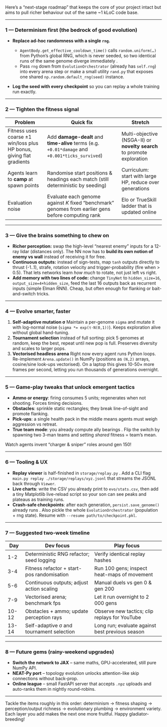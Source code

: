 Here’s a “next-stage roadmap” that keeps the core of your project intact but aims to pull richer behaviour out of the same \~1 kLoC code base.

---

### 1 — Determinism first (the bedrock of good evolution)

* **Replace ad-hoc randomness with a single `rng`.**

  * `AgentBody.get_effective_cooldown_time()` calls `random.uniform(…)` from Python’s global RNG, which is never seeded, so two identical runs of the same genome diverge immediately .
  * Pass `rng` down from `EvolutionOrchestrator` (already has `self.rng`) into every arena step or make a small utility `rand.py` that exposes one shared `np.random.default_rng(seed)` instance.
* **Log the seed with every checkpoint** so you can replay a whole training run exactly.

---

### 2 — Tighten the fitness signal

| Problem                                                               | Quick fix                                                                                          | Stretch                                                                |
| --------------------------------------------------------------------- | -------------------------------------------------------------------------------------------------- | ---------------------------------------------------------------------- |
| Fitness uses coarse ±1 win/loss plus HP bonus, giving flat gradients  | Add **damage-dealt** and **time-alive** terms (e.g. `+0.01*damage` and `+0.001*ticks_survived`)    | Multi-objective (NSGA-II) or **novelty search** to promote exploration |
| Agents learn to **camp** at spawn points                              | Randomise start positions & headings each match (still deterministic by seeding)                   | Curriculum: start with large HP, reduce over generations               |
| Evaluation noise                                                      | Evaluate each genome against *K* fixed “benchmark” genomes from earlier gens before computing rank | Elo or TrueSkill ladder that is updated online                         |

---

### 3 — Give the brains something to chew on

* **Richer perception:** swap the high-level “nearest enemy” inputs for a 12-ray lidar (distances only). The NN now has to **build its own notion of enemy vs wall** instead of receiving it for free.
* **Continuous outputs:** instead of sign-tests, map `tanh` outputs directly to thrust (-1..1), strafe, rotation velocity and trigger-probability (fire when > 0.5). That lets networks learn *how much* to rotate, not just left vs right.
* **Add memory with two lines of code:** change `TinyNet` to `hidden_size=16`, `output_size=4+hidden_size`, feed the last 16 outputs back as recurrent inputs (simple Elman RNN). Cheap, but often enough for flanking or bait-and-switch tricks.

---

### 4 — Evolve smarter, faster

1. **Self-adaptive mutation σ**
   Maintain a per-genome `sigma` and mutate it with log-normal noise (`sigma *= exp(τ·N(0,1))`). Keeps exploration alive without global hand-tuning.
2. **Tournament selection** instead of full sorting: pick 5 genomes at random, keep the best, repeat until new pop is full. Preserves diversity and scales to larger pops.
3. **Vectorised headless arena**
   Right now every agent runs Python loops. Re-implement `Arena.update()` in NumPy (positions as `(N,2)` arrays, cosine/sine look-ups vectorised). On a laptop this gives 10-50× more frames per second, letting you run thousands of generations overnight.

---

### 5 — Game-play tweaks that unlock emergent tactics

* **Ammo or energy**: firing consumes 5 units; regenerates when not shooting. Forces timing decisions.
* **Obstacles**: sprinkle static rectangles; they break line-of-sight and promote flanking.
* **Pick-ups**: a single health pack in the middle means agents must weigh aggression vs retreat.
* **True team mode**: you already compute ally bearings . Flip the switch by spawning two 3-man teams and setting *shared* fitness = team’s mean.

Watch agents invent “charger & sniper” roles around gen 150!

---

### 6 — Tooling & UX

* **Replay viewer** is half-finished in `storage/replay.py` .  Add a CLI flag `main.py replay ./storage/replays/xyz.jsonl` that streams the JSONL back through `Viewer`.
* **Live charts**: write the CSV you already print to `evo/stats.csv`, then add a tiny Matplotlib live-reload script so your son can see peaks and plateaus as training runs.
* **Crash-safe checkpoints**: after each generation, `persist.save_genome()` already runs .  Also pickle the whole `EvolutionOrchestrator` (population + rng state). Resume with `--resume path/to/checkpoint.pkl`.

---

### 7 — Suggested two-week timeline

| Day   | Dev focus                                  | Play focus                                      |
| ----- | ------------------------------------------ | ----------------------------------------------- |
| 1-2   | Deterministic RNG refactor; seed logging   | Verify identical replay hashes                  |
| 3-4   | Fitness refactor + start-pos randomisation | Run 100 gens; inspect heat-maps of movement     |
| 5-6   | Continuous outputs; adjust action scaling  | Manual duels vs gen 0 & gen 200                 |
| 7-9   | Vectorised arena; benchmark fps            | Let it run overnight to 2 000 gens              |
| 10-12 | Obstacles + ammo; update perception rays   | Observe new tactics; clip replays for YouTube   |
| 13-14 | Self-adaptive σ and tournament selection   | Long run; evaluate against best previous season |

---

### 8 — Future gems (rainy-weekend upgrades)

* **Switch the network to JAX** – same maths, GPU-accelerated, still pure NumPy API.
* **NEAT-Py port** – topology evolution unlocks attention-like skip connections without back-prop.
* **Online league** – small FastAPI server that accepts `.npz` uploads and auto-ranks them in nightly round-robins.

---

Tackle the items roughly in this order: determinism → fitness shaping → perception/output richness → evolutionary plumbing → environment variety. Each layer you add makes the next one more fruitful. Happy gladiator-breeding!
